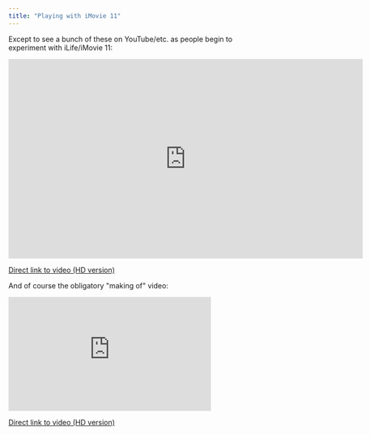 ```yaml
---
title: "Playing with iMovie 11"
---
```

<p>Except to see a bunch of these on YouTube/etc. as people begin to experiment with iLife/iMovie 11:</p>
<p><iframe src="http://player.vimeo.com/video/16771073?title=0&amp;byline=0&amp;portrait=0&amp;color=241F5D" width="700" height="394" frameborder="0" class="aligncenter"></iframe></p>
<p><a href="http://vimeo.com/16771073">Direct link to video (HD version)</a></p>
<p>And of course the obligatory "making of" video:</p>
<p><iframe src="http://player.vimeo.com/video/16774164?title=0&amp;byline=0&amp;portrait=0&amp;color=241F5D" width="400" height="225" frameborder="0"></iframe></p>
<p><a href="http://vimeo.com/16774164">Direct link to video (HD version)</a></p>
